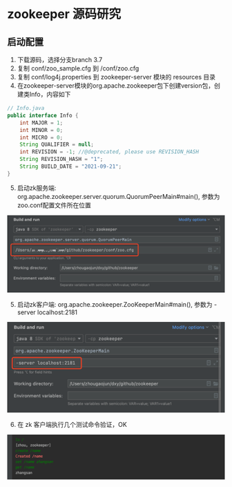 # zookeeper 源码研究

## 启动配置
1. 下载源码，选择分支branch 3.7
2. 复制 conf/zoo_sample.cfg 到 /conf/zoo.cfg
3. 复制 conf/log4j.properties 到 zookeeper-server 模块的 resources 目录
4. 在zookeeper-server模块的org.apache.zookeeper包下创建version包，创建类Info，内容如下
```java
// Info.java
public interface Info {
    int MAJOR = 1;
    int MINOR = 0;
    int MICRO = 0;
    String QUALIFIER = null;
    int REVISION = -1; //@deprecated, please use REVISION_HASH
    String REVISION_HASH = "1";
    String BUILD_DATE = "2021-09-21";
}
```
5. 启动zk服务端: org.apache.zookeeper.server.quorum.QuorumPeerMain#main(), 参数为zoo.conf配置文件所在位置

![image-20210921153546339](https://raw.githubusercontent.com/telzhou618/images/main/img01/image-20210921153546339.png)

5. 启动zk客户端: org.apache.zookeeper.ZooKeeperMain#main(), 参数为 -server localhost:2181

![image-20210921153619005](https://raw.githubusercontent.com/telzhou618/images/main/img01/image-20210921153619005.png)

6. 在 zk 客户端执行几个测试命令验证，OK

![image-20210921153802642](https://raw.githubusercontent.com/telzhou618/images/main/img01/image-20210921153802642.png)

